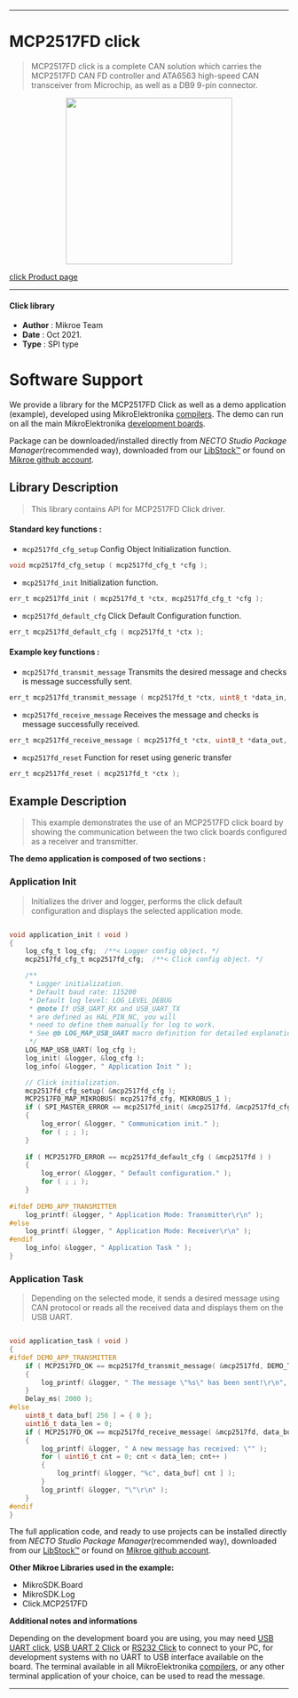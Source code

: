 
---
# MCP2517FD click

> MCP2517FD click is a complete CAN solution which carries the MCP2517FD CAN FD controller and ATA6563 high-speed CAN transceiver from Microchip, as well as a DB9 9-pin connector.

<p align="center">
  <img src="https://download.mikroe.com/images/click_for_ide/mcp2517fd_click.png" height=300px>
</p>

[click Product page](https://www.mikroe.com/mcp2517fd-click)

---


#### Click library

- **Author**        : Mikroe Team
- **Date**          : Oct 2021.
- **Type**          : SPI type


# Software Support

We provide a library for the MCP2517FD Click
as well as a demo application (example), developed using MikroElektronika
[compilers](https://www.mikroe.com/necto-studio).
The demo can run on all the main MikroElektronika [development boards](https://www.mikroe.com/development-boards).

Package can be downloaded/installed directly from *NECTO Studio Package Manager*(recommended way), downloaded from our [LibStock&trade;](https://libstock.mikroe.com) or found on [Mikroe github account](https://github.com/MikroElektronika/mikrosdk_click_v2/tree/master/clicks).

## Library Description

> This library contains API for MCP2517FD Click driver.

#### Standard key functions :

- `mcp2517fd_cfg_setup` Config Object Initialization function.
```c
void mcp2517fd_cfg_setup ( mcp2517fd_cfg_t *cfg );
```

- `mcp2517fd_init` Initialization function.
```c
err_t mcp2517fd_init ( mcp2517fd_t *ctx, mcp2517fd_cfg_t *cfg );
```

- `mcp2517fd_default_cfg` Click Default Configuration function.
```c
err_t mcp2517fd_default_cfg ( mcp2517fd_t *ctx );
```

#### Example key functions :

- `mcp2517fd_transmit_message` Transmits the desired message and checks is message successfully sent.
```c
err_t mcp2517fd_transmit_message ( mcp2517fd_t *ctx, uint8_t *data_in, uint16_t data_len );
```

- `mcp2517fd_receive_message` Receives the message and checks is message successfully received.
```c
err_t mcp2517fd_receive_message ( mcp2517fd_t *ctx, uint8_t *data_out, uint16_t *data_len );
```

- `mcp2517fd_reset` Function for reset using generic transfer
```c
err_t mcp2517fd_reset ( mcp2517fd_t *ctx );
```

## Example Description

> This example demonstrates the use of an MCP2517FD click board by showing
the communication between the two click boards configured as a receiver and transmitter.

**The demo application is composed of two sections :**

### Application Init

> Initializes the driver and logger, performs the click default configuration and displays the selected application mode.

```c

void application_init ( void )
{
    log_cfg_t log_cfg;  /**< Logger config object. */
    mcp2517fd_cfg_t mcp2517fd_cfg;  /**< Click config object. */

    /** 
     * Logger initialization.
     * Default baud rate: 115200
     * Default log level: LOG_LEVEL_DEBUG
     * @note If USB_UART_RX and USB_UART_TX 
     * are defined as HAL_PIN_NC, you will 
     * need to define them manually for log to work. 
     * See @b LOG_MAP_USB_UART macro definition for detailed explanation.
     */
    LOG_MAP_USB_UART( log_cfg );
    log_init( &logger, &log_cfg );
    log_info( &logger, " Application Init " );

    // Click initialization.
    mcp2517fd_cfg_setup( &mcp2517fd_cfg );
    MCP2517FD_MAP_MIKROBUS( mcp2517fd_cfg, MIKROBUS_1 );
    if ( SPI_MASTER_ERROR == mcp2517fd_init( &mcp2517fd, &mcp2517fd_cfg ) )
    {
        log_error( &logger, " Communication init." );
        for ( ; ; );
    }
    
    if ( MCP2517FD_ERROR == mcp2517fd_default_cfg ( &mcp2517fd ) )
    {
        log_error( &logger, " Default configuration." );
        for ( ; ; );
    }
    
#ifdef DEMO_APP_TRANSMITTER
    log_printf( &logger, " Application Mode: Transmitter\r\n" );
#else
    log_printf( &logger, " Application Mode: Receiver\r\n" );
#endif
    log_info( &logger, " Application Task " );
}

```

### Application Task

> Depending on the selected mode, it sends a desired message using CAN protocol or reads all the received data and displays them on the USB UART.

```c

void application_task ( void )
{
#ifdef DEMO_APP_TRANSMITTER
    if ( MCP2517FD_OK == mcp2517fd_transmit_message( &mcp2517fd, DEMO_TEXT_MESSAGE, strlen( DEMO_TEXT_MESSAGE ) ) )
    {
        log_printf( &logger, " The message \"%s\" has been sent!\r\n", ( char * ) DEMO_TEXT_MESSAGE );
    }
    Delay_ms( 2000 );
#else
    uint8_t data_buf[ 256 ] = { 0 };
    uint16_t data_len = 0;
    if ( MCP2517FD_OK == mcp2517fd_receive_message( &mcp2517fd, data_buf, &data_len ) )
    {
        log_printf( &logger, " A new message has received: \"" );
        for ( uint16_t cnt = 0; cnt < data_len; cnt++ )
        {
            log_printf( &logger, "%c", data_buf[ cnt ] );
        }
        log_printf( &logger, "\"\r\n" );
    }
#endif
}

```

The full application code, and ready to use projects can be installed directly from *NECTO Studio Package Manager*(recommended way), downloaded from our [LibStock&trade;](https://libstock.mikroe.com) or found on [Mikroe github account](https://github.com/MikroElektronika/mikrosdk_click_v2/tree/master/clicks).

**Other Mikroe Libraries used in the example:**

- MikroSDK.Board
- MikroSDK.Log
- Click.MCP2517FD

**Additional notes and informations**

Depending on the development board you are using, you may need
[USB UART click](http://shop.mikroe.com/usb-uart-click),
[USB UART 2 Click](http://shop.mikroe.com/usb-uart-2-click) or
[RS232 Click](http://shop.mikroe.com/rs232-click) to connect to your PC, for
development systems with no UART to USB interface available on the board. The
terminal available in all MikroElektronika
[compilers](http://shop.mikroe.com/compilers), or any other terminal application
of your choice, can be used to read the message.

---
